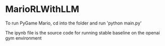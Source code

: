 # MarioRLWithLLM

To run PyGame Mario, cd into the folder and run 'python main.py'

The ipynb file is the source code for running stable baseline on the openai gym environment
